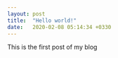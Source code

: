 ```yaml
---
layout: post
title:  "Hello world!"
date:   2020-02-08 05:14:34 +0330
---
```


This is the first post of my blog

